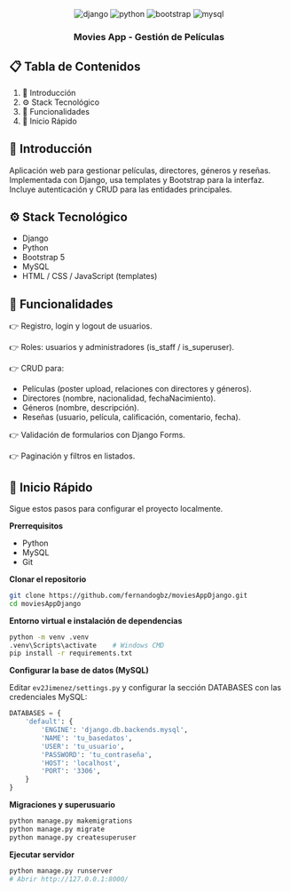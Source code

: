 <div align="center">
  <div>
    <img src="https://img.shields.io/badge/-Django-black?style=for-the-badge&logo=django&logoColor=white&color=092E20" alt="django" />
    <img src="https://img.shields.io/badge/-Python-black?style=for-the-badge&logoColor=white&logo=python&color=3776AB" alt="python" />
    <img src="https://img.shields.io/badge/-Bootstrap-black?style=for-the-badge&logoColor=white&logo=bootstrap&color=563D7C" alt="bootstrap" />
    <img src="https://img.shields.io/badge/-MySQL-black?style=for-the-badge&logoColor=white&logo=mysql&color=4479A1" alt="mysql" />
  </div>

  <h3 align="center">Movies App - Gestión de Películas</h3>
</div>

## 📋 Tabla de Contenidos

1. 🤖 Introducción
2. ⚙️ Stack Tecnológico
3. 🔋 Funcionalidades
4. 🤸 Inicio Rápido


## 🤖 Introducción

Aplicación web para gestionar películas, directores, géneros y reseñas. Implementada con Django, usa templates y Bootstrap para la interfaz. Incluye autenticación y CRUD para las entidades principales.


## ⚙️ Stack Tecnológico

- Django
- Python
- Bootstrap 5
- MySQL
- HTML / CSS / JavaScript (templates)


## 🔋 Funcionalidades

👉 Registro, login y logout de usuarios.

👉 Roles: usuarios y administradores (is_staff / is_superuser).

👉 CRUD para:
- Películas (poster upload, relaciones con directores y géneros).
- Directores (nombre, nacionalidad, fechaNacimiento).
- Géneros (nombre, descripción).
- Reseñas (usuario, película, calificación, comentario, fecha).

👉 Validación de formularios con Django Forms.

👉 Paginación y filtros en listados.


## 🤸 Inicio Rápido

Sigue estos pasos para configurar el proyecto localmente.

**Prerrequisitos**

- Python
- MySQL
- Git

**Clonar el repositorio**

```bash
git clone https://github.com/fernandogbz/moviesAppDjango.git
cd moviesAppDjango
```

**Entorno virtual e instalación de dependencias**

```bash
python -m venv .venv
.venv\Scripts\activate    # Windows CMD
pip install -r requirements.txt
```

**Configurar la base de datos (MySQL)**

Editar `ev2Jimenez/settings.py` y configurar la sección DATABASES con las credenciales MySQL:

```py
DATABASES = {
    'default': {
        'ENGINE': 'django.db.backends.mysql',
        'NAME': 'tu_basedatos',
        'USER': 'tu_usuario',
        'PASSWORD': 'tu_contraseña',
        'HOST': 'localhost',
        'PORT': '3306',
    }
}
```

**Migraciones y superusuario**

```bash
python manage.py makemigrations
python manage.py migrate
python manage.py createsuperuser
```

**Ejecutar servidor**

```bash
python manage.py runserver
# Abrir http://127.0.0.1:8000/
```


